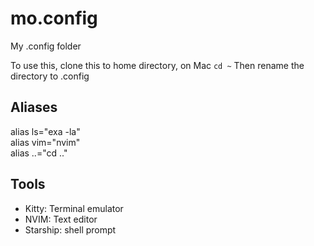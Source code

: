 # mo.config
My .config folder

To use this, clone this to home directory, on Mac `cd ~`
Then rename the directory to .config

## Aliases
alias ls="exa -la" \
alias vim="nvim" \
alias ..="cd .." 

## Tools
- Kitty: Terminal emulator
- NVIM: Text editor
- Starship: shell prompt

